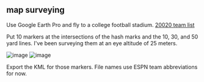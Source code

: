 ## map surveying

Use Google Earth Pro and fly to a college football stadium. [20020 team list](https://docs.google.com/spreadsheets/d/19Amwc2L64pX_mQWXDVMir0a7JLqknaKNRjQdpLypOwU/edit#gid=0)

Put 10 markers at the intersections of the hash marks and the 10, 30, and 50 yard lines. I've been surveying them at an eye altitude of 25 meters.

![image](https://user-images.githubusercontent.com/52814/95717706-34409080-0c22-11eb-8d63-63d4ef12e9cb.png)
![image](https://user-images.githubusercontent.com/52814/95717712-373b8100-0c22-11eb-8ba8-d21bd08924bb.png)

Export the KML for those markers. File names use ESPN team abbreviations for now.
